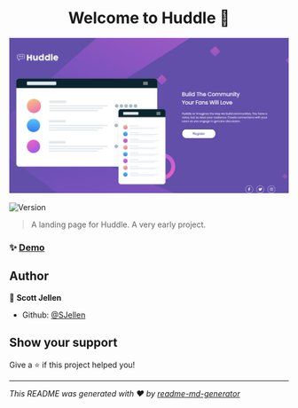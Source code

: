 <h1 align="center">Welcome to Huddle 👋</h1>

![screenshot](https://github.com/SJellen/huddle/blob/master/ScreenShot.png)

<p>
  <img alt="Version" src="https://img.shields.io/badge/version-1-blue.svg?cacheSeconds=2592000" />
</p>

> A landing page for Huddle. A very early project.

### ✨ [Demo](https://zippy-car.surge.sh)

## Author

👤 **Scott Jellen**

* Github: [@SJellen](https://github.com/SJellen)

## Show your support

Give a ⭐️ if this project helped you!

***
_This README was generated with ❤️ by [readme-md-generator](https://github.com/kefranabg/readme-md-generator)_